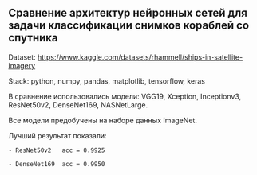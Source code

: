 ## Сравнение архитектур нейронных сетей для задачи классификации снимков кораблей со спутника

Dataset: https://www.kaggle.com/datasets/rhammell/ships-in-satellite-imagery

Stack: python, numpy, pandas, matplotlib, tensorflow, keras

В сравнение использовались модели: VGG19, Xception, Inceptionv3, ResNet50v2, DenseNet169, NASNetLarge.

Все модели предобучены на наборе данных ImageNet.

Лучший результат показали:
    
    - ResNet50v2   acc = 0.9925
    
    - DenseNet169  acc = 0.9950
